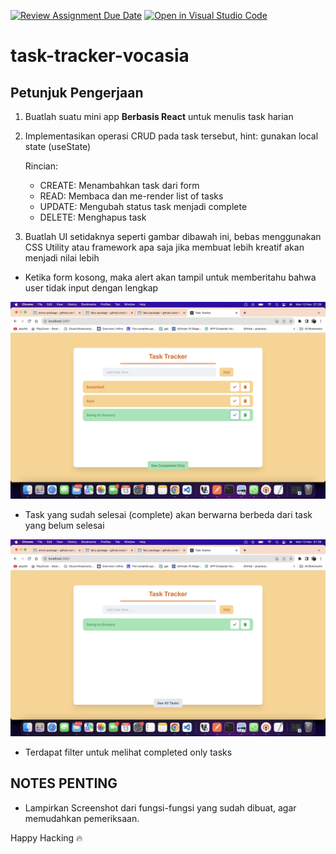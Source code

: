 [![Review Assignment Due Date](https://classroom.github.com/assets/deadline-readme-button-24ddc0f5d75046c5622901739e7c5dd533143b0c8e959d652212380cedb1ea36.svg)](https://classroom.github.com/a/erBqcy4H)
[![Open in Visual Studio Code](https://classroom.github.com/assets/open-in-vscode-718a45dd9cf7e7f842a935f5ebbe5719a5e09af4491e668f4dbf3b35d5cca122.svg)](https://classroom.github.com/online_ide?assignment_repo_id=12945937&assignment_repo_type=AssignmentRepo)
# task-tracker-vocasia

## Petunjuk Pengerjaan
1. Buatlah suatu mini app **Berbasis React** untuk menulis task harian
2. Implementasikan operasi CRUD pada task tersebut, hint: gunakan local state (useState)

   Rincian:

   - CREATE: Menambahkan task dari form
   - READ: Membaca dan me-render list of tasks
   - UPDATE: Mengubah status task menjadi complete
   - DELETE: Menghapus task

3. Buatlah UI setidaknya seperti gambar dibawah ini, bebas menggunakan CSS Utility atau framework apa saja jika membuat lebih kreatif akan menjadi nilai lebih



- Ketika form kosong, maka alert akan tampil untuk memberitahu bahwa user tidak input dengan lengkap

![UI-1](ui-1.png)

- Task yang sudah selesai (complete) akan berwarna berbeda dari task yang belum selesai

![UI-2](ui-2.png)

- Terdapat filter untuk melihat completed only tasks

## NOTES PENTING
- Lampirkan Screenshot dari fungsi-fungsi yang sudah dibuat, agar memudahkan pemeriksaan.

Happy Hacking 🔥